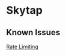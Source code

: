 # Skytap

## Known Issues  

[Rate Limiting](https://github.com/IBM/dte-support-public/blob/main/Skytap/Skytap-Runbooks/skytap-rate-limiting.md)
